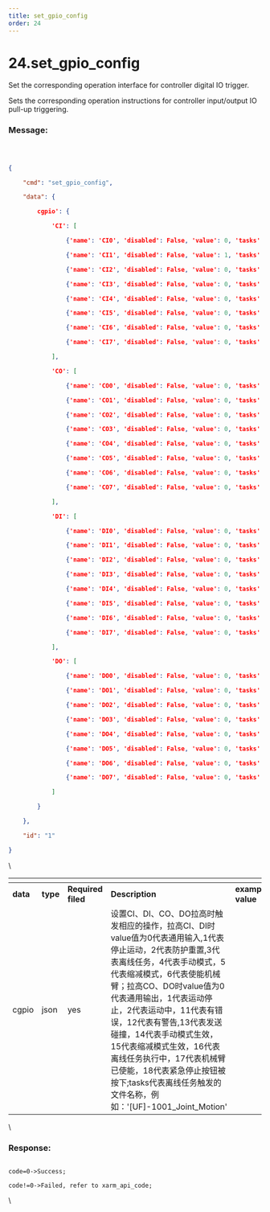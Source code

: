 ```yaml
---
title: set_gpio_config
order: 24
---
```

# 24.set\_gpio\_config



Set the corresponding operation interface for controller digital IO trigger.

Sets the corresponding operation instructions for controller input/output IO pull-up triggering.
 





### Message:  



```json



{

    "cmd": "set_gpio_config",

    "data": {

        cgpio': {

            'CI': [

                {'name': 'CI0', 'disabled': False, 'value': 0, 'tasks': []}, 

                {'name': 'CI1', 'disabled': False, 'value': 1, 'tasks': []}, 

                {'name': 'CI2', 'disabled': False, 'value': 0, 'tasks': []}, 

                {'name': 'CI3', 'disabled': False, 'value': 0, 'tasks': []}, 

                {'name': 'CI4', 'disabled': False, 'value': 0, 'tasks': []}, 

                {'name': 'CI5', 'disabled': False, 'value': 0, 'tasks': []}, 

                {'name': 'CI6', 'disabled': False, 'value': 0, 'tasks': []}, 

                {'name': 'CI7', 'disabled': False, 'value': 0, 'tasks': []}

            ], 

            'CO': [

                {'name': 'CO0', 'disabled': False, 'value': 0, 'tasks': []}, 

                {'name': 'CO1', 'disabled': False, 'value': 0, 'tasks': []}, 

                {'name': 'CO2', 'disabled': False, 'value': 0, 'tasks': []}, 

                {'name': 'CO3', 'disabled': False, 'value': 0, 'tasks': []}, 

                {'name': 'CO4', 'disabled': False, 'value': 0, 'tasks': []}, 

                {'name': 'CO5', 'disabled': False, 'value': 0, 'tasks': []}, 

                {'name': 'CO6', 'disabled': False, 'value': 0, 'tasks': []}, 

                {'name': 'CO7', 'disabled': False, 'value': 0, 'tasks': []}

            ], 

            'DI': [

                {'name': 'DI0', 'disabled': False, 'value': 0, 'tasks': []}, 

                {'name': 'DI1', 'disabled': False, 'value': 0, 'tasks': []}, 

                {'name': 'DI2', 'disabled': False, 'value': 0, 'tasks': []}, 

                {'name': 'DI3', 'disabled': False, 'value': 0, 'tasks': []}, 

                {'name': 'DI4', 'disabled': False, 'value': 0, 'tasks': []}, 

                {'name': 'DI5', 'disabled': False, 'value': 0, 'tasks': []}, 

                {'name': 'DI6', 'disabled': False, 'value': 0, 'tasks': []}, 

                {'name': 'DI7', 'disabled': False, 'value': 0, 'tasks': []}

            ], 

            'DO': [

                {'name': 'DO0', 'disabled': False, 'value': 0, 'tasks': []}, 

                {'name': 'DO1', 'disabled': False, 'value': 0, 'tasks': []}, 

                {'name': 'DO2', 'disabled': False, 'value': 0, 'tasks': []}, 

                {'name': 'DO3', 'disabled': False, 'value': 0, 'tasks': []}, 

                {'name': 'DO4', 'disabled': False, 'value': 0, 'tasks': []}, 

                {'name': 'DO5', 'disabled': False, 'value': 0, 'tasks': []}, 

                {'name': 'DO6', 'disabled': False, 'value': 0, 'tasks': []}, 

                {'name': 'DO7', 'disabled': False, 'value': 0, 'tasks': []}

            ]

        }

    },

    "id": "1"

}

```



\













<table data-header-hidden><thead><tr><th width="121"></th><th width="101"></th><th width="82"></th><th></th><th></th></tr></thead><tbody><tr><td><strong>data</strong></td><td><strong>type</strong></td><td><strong>Required filed</strong></td><td><strong>Description</strong></td><td><strong>example value</strong></td></tr><tr><td>cgpio</td><td>json</td><td>yes</td><td>设置CI、DI、CO、DO拉高时触发相应的操作，拉高CI、DI时value值为0代表通用输入,1代表停止运动，2代表防护重置,3代表离线任务，4代表手动模式，5代表缩减模式，6代表使能机械臂；拉高CO、DO时value值为0代表通用输出，1代表运动停止，2代表运动中，11代表有错误，12代表有警告,13代表发送碰撞，14代表手动模式生效，15代表缩减模式生效，16代表离线任务执行中，17代表机械臂已使能，18代表紧急停止按钮被按下;tasks代表离线任务触发的文件名称，例如：'[UF]-1001_Joint_Motion'</td><td></td></tr></tbody></table>



\





### Response:     



```

code=0->Success;

code!=0->Failed, refer to xarm_api_code;

```



\










